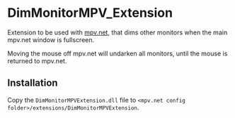 # DimMonitorMPV_Extension
Extension to be used with [mpv.net](https://github.com/stax76/mpv.net), that dims other monitors when the main mpv.net window is fullscreen.


Moving the mouse off mpv.net will undarken all monitors, until the mouse is returned to mpv.net.

## Installation
Copy the `DimMonitorMPVExtension.dll` file to `<mpv.net config folder>/extensions/DimMonitorMPVExtension`.